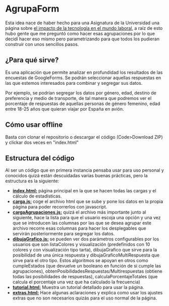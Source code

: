 # AgrupaForm
Esta idea nace de haber hecho para una Asignatura de la Universidad una página sobre [el impacto de la tecnología en el mundo laboral](cuestionariotis.tk/respuestas.html), a raíz de esto hubo gente que me preguntó como hacer esas agrupaciones por lo que decidí hacer eso mismo pero parametrizando para que todos los pudieran construir con unos sencillos pasos.
## ¿Para qué sirve?
Es una aplicación que permite analizar en profundidad los resultados de las encuestas de GoogleForms. Se podrán seleccionar aquellas respuestas en las que estemos interesados para combinar y segregar sus datos.

Por ejemplo, se podrían segregar los datos por género, edad, destino de preferencia y medio de transporte, de tal manera que podremos ver el porcentaje de respuestas de aquellas personas de género femenino, edad entre 18-25 años que quieran viajar por España en avión.
## Cómo usar offline
Basta con clonar el repositorio o descargar el código (Code>Download ZIP) y clickar dos veces en "index.html"
## Estructura del código
Al ser un código que en primera instancia pensaba usar para uso personal y conocidos quizá están descuidadas varias buenas prácticas, pero la estructura es la siguiente:
- **[index.html:](https://github.com/franpb14/AgrupaForm/blob/main/index.html)** página principal en la que se hacen todas las cargas y el cálculo de estadísticas.
- **[carga.js:](https://github.com/franpb14/AgrupaForm/blob/main/carga.js)** coge el archivo html que se sube y pone los datos en la propia página para poder recorrerlos con javascript.
- **[cargaAgrupaciones.js:](https://github.com/franpb14/AgrupaForm/blob/main/cargaAgrupaciones.js)** quizá el archivo más importante junto al siguiente, hace la lista para que el usuario escoja una opción y  una vez que se introducen las columnas por las que se desea agrupar este archivo recorre esas columnas para hacer los desplegables que servirán posteriormente para segregar los datos. 
- **[dibujaGrafico.js:](https://github.com/franpb14/AgrupaForm/blob/main/dibujaGrafico.js)** se pueden ver dos parámetros configurables por los usuarios que son listaColores y visualización (predefinidos con 10 colores y con visualización tipo tarta), dibujaGrafico que sirve para la posibilidad de una única respuesta y dibujaGraficoMultiRespuesta que sirve para el otro tipo. Estos algoritmos se apoyan en otros como cumpleEstados (que devuelve un booleano en función de si cumple las agrupaciones), obtenPosibilidadesRespuestas/Multirespuestas (obtiene todas las posibilidades de respuestas), calculaPorcentajeTotales (que calcula el porcentaje una vez que ha calculado la frecuencia)
- **[tutorial.html:](https://github.com/franpb14/AgrupaForm/blob/main/tutorial.html)**  Muestra un tutorial detallado para usar la página.
- **[extras.html:](https://github.com/franpb14/AgrupaForm/blob/main/extras.html)** Hace algunas aclaraciones y explica como usar los ajustes extras que no son necesarios quizás para el uso normal de la página.
